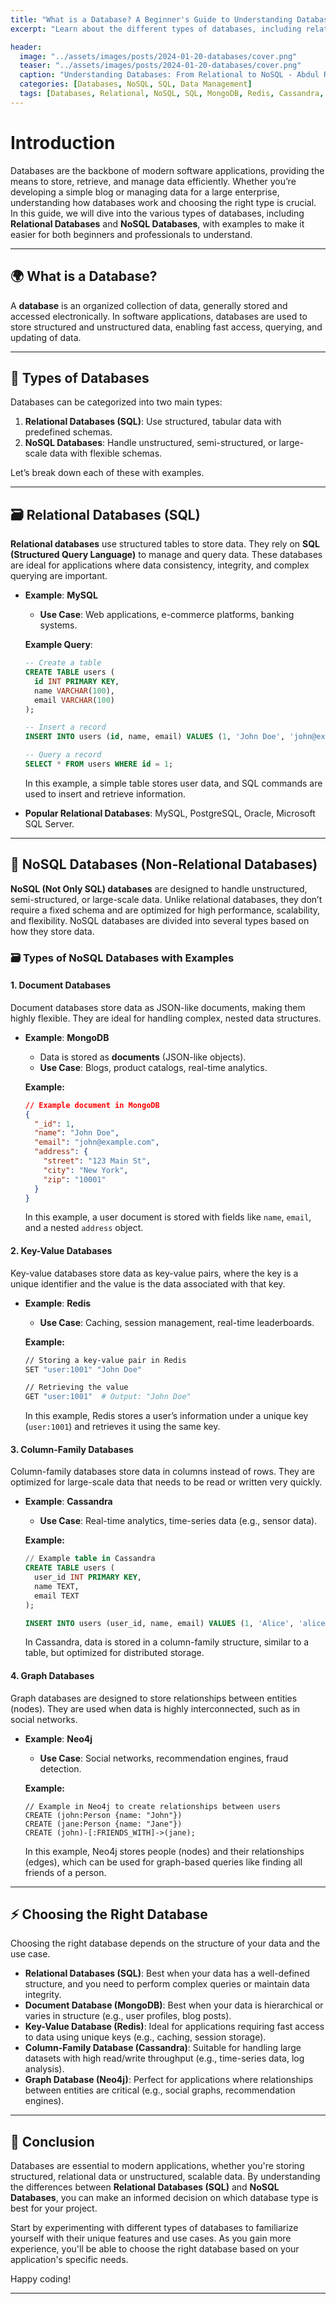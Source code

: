 ```yaml
---
title: "What is a Database? A Beginner's Guide to Understanding Databases"
excerpt: "Learn about the different types of databases, including relational and NoSQL, with examples and use cases."

header:
  image: "../assets/images/posts/2024-01-20-databases/cover.png"
  teaser: "../assets/images/posts/2024-01-20-databases/cover.png"
  caption: "Understanding Databases: From Relational to NoSQL - Abdul Rahman"
  categories: [Databases, NoSQL, SQL, Data Management]
  tags: [Databases, Relational, NoSQL, SQL, MongoDB, Redis, Cassandra, Neo4j]
---
```


# Introduction

Databases are the backbone of modern software applications, providing the means to store, retrieve, and manage data efficiently. Whether you’re developing a simple blog or managing data for a large enterprise, understanding how databases work and choosing the right type is crucial. In this guide, we will dive into the various types of databases, including **Relational Databases** and **NoSQL Databases**, with examples to make it easier for both beginners and professionals to understand.

---

## 🌍 What is a Database?

A **database** is an organized collection of data, generally stored and accessed electronically. In software applications, databases are used to store structured and unstructured data, enabling fast access, querying, and updating of data.

---

## 📂 Types of Databases

Databases can be categorized into two main types:

1. **Relational Databases (SQL)**: Use structured, tabular data with predefined schemas.
2. **NoSQL Databases**: Handle unstructured, semi-structured, or large-scale data with flexible schemas.

Let’s break down each of these with examples.

---

## 🗃️ Relational Databases (SQL)

**Relational databases** use structured tables to store data. They rely on **SQL (Structured Query Language)** to manage and query data. These databases are ideal for applications where data consistency, integrity, and complex querying are important.

- **Example**: **MySQL**
  - **Use Case**: Web applications, e-commerce platforms, banking systems.
  
  **Example Query**:
  ```sql
  -- Create a table
  CREATE TABLE users (
    id INT PRIMARY KEY,
    name VARCHAR(100),
    email VARCHAR(100)
  );

  -- Insert a record
  INSERT INTO users (id, name, email) VALUES (1, 'John Doe', 'john@example.com');

  -- Query a record
  SELECT * FROM users WHERE id = 1;
  ```
  In this example, a simple table stores user data, and SQL commands are used to insert and retrieve information.

- **Popular Relational Databases**: MySQL, PostgreSQL, Oracle, Microsoft SQL Server.

---

## 📂 NoSQL Databases (Non-Relational Databases)

**NoSQL (Not Only SQL) databases** are designed to handle unstructured, semi-structured, or large-scale data. Unlike relational databases, they don’t require a fixed schema and are optimized for high performance, scalability, and flexibility. NoSQL databases are divided into several types based on how they store data.

### 🗃️ Types of NoSQL Databases with Examples

#### 1. **Document Databases**
Document databases store data as JSON-like documents, making them highly flexible. They are ideal for handling complex, nested data structures.

- **Example**: **MongoDB**
  - Data is stored as **documents** (JSON-like objects).
  - **Use Case**: Blogs, product catalogs, real-time analytics.
  
  **Example:**
  ```json
  // Example document in MongoDB
  {
    "_id": 1,
    "name": "John Doe",
    "email": "john@example.com",
    "address": {
      "street": "123 Main St",
      "city": "New York",
      "zip": "10001"
    }
  }
  ```
  In this example, a user document is stored with fields like `name`, `email`, and a nested `address` object.

#### 2. **Key-Value Databases**
Key-value databases store data as key-value pairs, where the key is a unique identifier and the value is the data associated with that key.

- **Example**: **Redis**
  - **Use Case**: Caching, session management, real-time leaderboards.
  
  **Example:**
  ```bash
  // Storing a key-value pair in Redis
  SET "user:1001" "John Doe"
  
  // Retrieving the value
  GET "user:1001"  # Output: "John Doe"
  ```
  In this example, Redis stores a user’s information under a unique key (`user:1001`) and retrieves it using the same key.

#### 3. **Column-Family Databases**
Column-family databases store data in columns instead of rows. They are optimized for large-scale data that needs to be read or written very quickly.

- **Example**: **Cassandra**
  - **Use Case**: Real-time analytics, time-series data (e.g., sensor data).
  
  **Example:**
  ```sql
  // Example table in Cassandra
  CREATE TABLE users (
    user_id INT PRIMARY KEY,
    name TEXT,
    email TEXT
  );

  INSERT INTO users (user_id, name, email) VALUES (1, 'Alice', 'alice@example.com');
  ```
  In Cassandra, data is stored in a column-family structure, similar to a table, but optimized for distributed storage.

#### 4. **Graph Databases**
Graph databases are designed to store relationships between entities (nodes). They are used when data is highly interconnected, such as in social networks.

- **Example**: **Neo4j**
  - **Use Case**: Social networks, recommendation engines, fraud detection.
  
  **Example:**
  ```cypher
  // Example in Neo4j to create relationships between users
  CREATE (john:Person {name: "John"})
  CREATE (jane:Person {name: "Jane"})
  CREATE (john)-[:FRIENDS_WITH]->(jane);
  ```
  In this example, Neo4j stores people (nodes) and their relationships (edges), which can be used for graph-based queries like finding all friends of a person.

---

## ⚡ Choosing the Right Database

Choosing the right database depends on the structure of your data and the use case. 

- **Relational Databases (SQL)**: Best when your data has a well-defined structure, and you need to perform complex queries or maintain data integrity.
- **Document Database (MongoDB)**: Best when your data is hierarchical or varies in structure (e.g., user profiles, blog posts).
- **Key-Value Database (Redis)**: Ideal for applications requiring fast access to data using unique keys (e.g., caching, session storage).
- **Column-Family Database (Cassandra)**: Suitable for handling large datasets with high read/write throughput (e.g., time-series data, log analysis).
- **Graph Database (Neo4j)**: Perfect for applications where relationships between entities are critical (e.g., social graphs, recommendation engines).

---

## 🚀 Conclusion

Databases are essential to modern applications, whether you're storing structured, relational data or unstructured, scalable data. By understanding the differences between **Relational Databases (SQL)** and **NoSQL Databases**, you can make an informed decision on which database type is best for your project.

Start by experimenting with different types of databases to familiarize yourself with their unique features and use cases. As you gain more experience, you'll be able to choose the right database based on your application's specific needs.

Happy coding!

---
 
